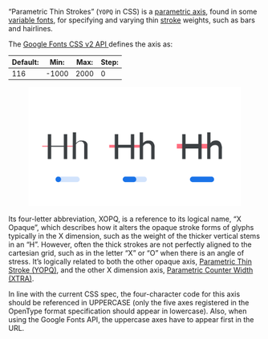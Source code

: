 
“Parametric Thin Strokes” (`YOPQ` in CSS) is a [parametric axis](/glossary/parametric_axis), found in some [variable fonts](/glossary/variable_fonts), for specifying and varying thin [stroke](/glossary/stroke) weights, such as bars and hairlines.

The [Google Fonts CSS v2 API ](https://developers.google.com/fonts/docs/css2) defines the axis as:

| Default: | Min: | Max: | Step: |
| --- | --- | --- | --- |
| 116 | -1000 | 2000 | 0 |

<figure>

![INSERT_ALT_TEXT](images/thumbnail.svg)

</figure>

Its four-letter abbreviation, XOPQ, is a reference to its logical name, “X Opaque”, which describes how it alters the opaque stroke forms of glyphs typically in the X dimension, such as the weight of the thicker vertical stems in an “H”. However, often the thick strokes are not perfectly aligned to the cartesian grid, such as in the letter “X” or “O” when there is an angle of stress. It’s logically related to both the other opaque axis, [Parametric Thin Stroke (YOPQ)](/glossary/yopq_axis), and the other X dimension axis, [Parametric Counter Width (XTRA)](/glossary/extra_axis).

In line with the current CSS spec, the four-character code for this axis should be referenced in UPPERCASE (only the five axes registered in the OpenType format specification should appear in lowercase). Also, when using the Google Fonts API, the uppercase axes have to appear first in the URL.
